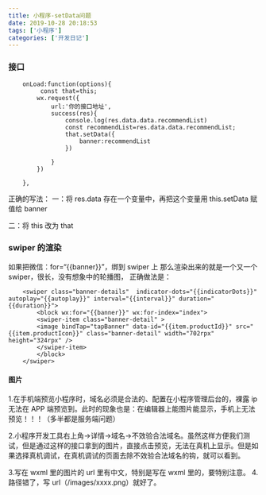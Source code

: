 ```yaml
---
title: 小程序-setData问题
date: 2019-10-28 20:18:53
tags: ['小程序']
categories: ['开发日记']
---
```


### 接口

```
    onLoad:function(options){
    	 const that=this;
    	wx.request({
    		url:'你的接口地址',
    		success(res){
    			console.log(res.data.data.recommendList)
    			const recommendList=res.data.data.recommendList;
    			that.setData({
    				banner:recommendList
    			})

    		}
    	})

    },
```

正确的写法：
一：将 res.data 存在一个变量中，再把这个变量用 this.setData 赋值给 banner

二：将 this 改为 that

### swiper 的渲染

如果把微信：for=“{{banner}}”，绑到 swiper 上
那么渲染出来的就是一个又一个 swiper，很长，没有想象中的轮播图，
正确做法是： 

```
 	<swiper class="banner-details"  indicator-dots="{{indicatorDots}}"  autoplay="{{autoplay}}" interval="{{interval}}" duration="{{duration}}">
  		<block wx:for="{{banner}}" wx:for-index="index">
  		<swiper-item class="banner-detail" >
  		<image bindTap="tapBanner" data-id="{{item.productId}}" src="{{item.productIcon}}" class="banner-detail" width="702rpx" height="324rpx" />
  		</swiper-item>
  		</block>
  	</swiper>
```

#### 图片

1.在手机端预览小程序时，域名必须是合法的、配置在小程序管理后台的，裸露 ip 无法在 APP 端预览到。此时的现象也是：在编辑器上能图片能显示，手机上无法预览！！！（多半都是服务端问题）

2.小程序开发工具右上角->详情->域名->不效验合法域名。虽然这样方便我们测试，但是通过这样的接口拿到的图片，直接点击预览，无法在真机上显示。但是如果选择真机调试，在真机调试的页面去除不效验合法域名的钩，就可以看到。

3.写在 wxml 里的图片的 url 里有中文，特别是写在 wxml 里的，要特别注意。 4.路径错了，写 url（/images/xxxx.png）就好了。
